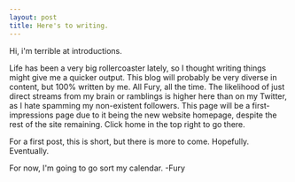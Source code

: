 ```yaml
---
layout: post
title: Here's to writing.
---
```


Hi, i'm terrible at introductions.

Life has been a very big rollercoaster lately, so I thought writing things might give me a quicker output. This blog will probably be very diverse in content, but 100% written by me. All Fury, all the time. The likelihood of just direct streams from my brain or ramblings is higher here than on my Twitter, as I hate spamming my non-existent followers. This page will be a first-impressions page due to it being the new website homepage, despite the rest of the site remaining. Click home in the top right to go there.

For a first post, this is short, but there is more to come. Hopefully. Eventually.


For now, I'm going to go sort my calendar.
-Fury
